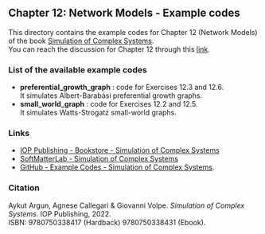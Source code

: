 ## Chapter 12: Network Models - Example codes

This directory contains the example codes for Chapter 12 (Network Models) of the book [Simulation of Complex Systems](https://github.com/softmatterlab/SOCS/).<br />
You can reach the discussion for Chapter 12 through this [link](https://github.com/softmatterlab/SOCS/discussions/21).


### List of the available example codes ###

- **preferential_growth_graph** : code for Exercises 12.3 and 12.6. <br /> It simulates Albert-Barabási preferential growth graphs.
- **small_world_graph** : code for Exercises 12.2 and 12.5. <br /> It simulates Watts-Strogatz small-world graphs.


### Links

- [IOP Publishing - Bookstore - Simulation of Complex Systems](https://store.ioppublishing.org/page/detail/Simulation-of-Complex-Systems/?K=9780750338417) 
- [SoftMatterLab - Simulation of Complex Systems](http://softmatterlab.org/publications/book/simulation-of-complex-systems/) 
- [GitHub - Example Codes - Simulation of Complex Systems](https://github.com/softmatterlab/SOCS/).


### Citation

Aykut Argun, Agnese Callegari & Giovanni Volpe. *Simulation of Complex Systems.* IOP Publishing, 2022.<br />
ISBN: 9780750338417 (Hardback) 9780750338431 (Ebook).
